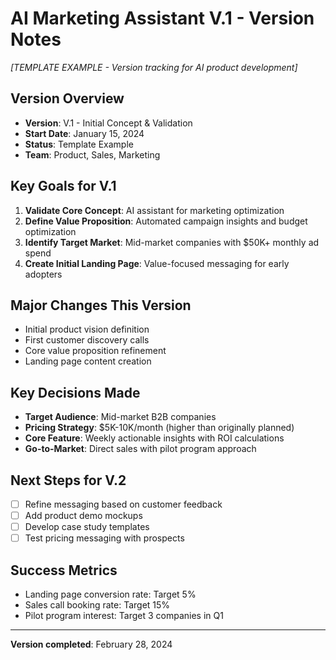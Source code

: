 # AI Marketing Assistant V.1 - Version Notes
*[TEMPLATE EXAMPLE - Version tracking for AI product development]*

## Version Overview
- **Version**: V.1 - Initial Concept & Validation
- **Start Date**: January 15, 2024
- **Status**: Template Example
- **Team**: Product, Sales, Marketing

## Key Goals for V.1
1. **Validate Core Concept**: AI assistant for marketing optimization
2. **Define Value Proposition**: Automated campaign insights and budget optimization
3. **Identify Target Market**: Mid-market companies with $50K+ monthly ad spend
4. **Create Initial Landing Page**: Value-focused messaging for early adopters

## Major Changes This Version
- Initial product vision definition
- First customer discovery calls
- Core value proposition refinement
- Landing page content creation

## Key Decisions Made
- **Target Audience**: Mid-market B2B companies
- **Pricing Strategy**: $5K-10K/month (higher than originally planned)
- **Core Feature**: Weekly actionable insights with ROI calculations
- **Go-to-Market**: Direct sales with pilot program approach

## Next Steps for V.2
- [ ] Refine messaging based on customer feedback
- [ ] Add product demo mockups
- [ ] Develop case study templates
- [ ] Test pricing messaging with prospects

## Success Metrics
- Landing page conversion rate: Target 5%
- Sales call booking rate: Target 15%
- Pilot program interest: Target 3 companies in Q1

---
**Version completed**: February 28, 2024 